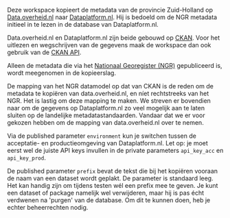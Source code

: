 Deze workspace kopieert de metadata van de provincie Zuid-Holland op [Data.overheid.nl](http://data.overheid.nl) naar [Dataplatform.nl](http:/zuid-holland.dataplatform.nl). Hij is bedoeld om de NGR metadata initieel in te lezen in de database van Dataplatform.nl.

Data.overheid.nl en Dataplatform.nl zijn beide gebouwd op [CKAN](https://nl.wikipedia.org/wiki/CKAN). Voor het uitlezen en wegschrijven van de gegevens maak de workspace dan ook gebruik van de [CKAN API](https://docs.ckan.org/en/2.8/api/). 

Alleen de metadata die via het [Nationaal Georegister (NGR)](http://www.nationaalgeoregister.nl) gepubliceerd is, wordt meegenomen in de kopieerslag.

De mapping van het NGR datamodel op dat van CKAN is de reden om de metadata te kopiëren van data.overheid.nl, en níet rechtstreeks van het NGR. Het is lastig om deze mapping te maken. We streven er bovendien naar om de gegevens op Dataplatform.nl zo veel mogelijk aan te laten sluiten op de landelijke metadatastandaarden. Vandaar dat we er voor gekozen hebben om de mapping van data.overheid.nl over te nemen.

Via de published parameter `environment` kun je switchen tussen de acceptatie- en productieomgeving van Dataplatform.nl. Let op: je moet eerst wel de juiste API keys invullen in de private parameters `api_key_acc` en `api_key_prod`.

De published parameter `prefix` bevat de tekst die bij het kopiëren vooraan de naam van een dataset wordt geplakt. De parameter is standaard leeg. Het kan handig zijn om tijdens testen wél een prefix mee te geven. Je kunt een dataset of package namelijk wel verwijderen, maar hij is pas écht verdwenen na 'purgen' van de database. Om dit te kunnen doen, heb je echter beheerrechten nodig.